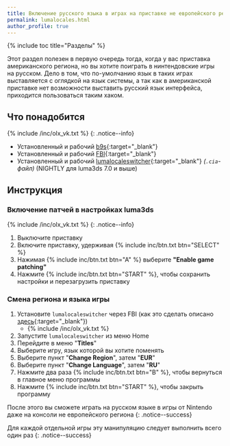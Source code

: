 ```yaml
---
title: Включение русского языка в играх на приставке не европейского региона
permalink: lumalocales.html
author_profile: true
---
```

{% include toc title="Разделы" %}

Этот раздел полезен в первую очередь тогда, когда у вас приставка американского региона, но вы хотите поиграть в нинтендовские игры на русском. Дело в том, что по-умолчанию язык в таких играх выставляется с оглядкой на язык системы, а так как в американской приставке нет возможности выставить русский язык интерфейса, приходится пользоваться таким хаком.

## Что понадобится

{% include /inc/olx_vk.txt %}
{: .notice--info}

* Установленный и рабочий [b9s](updating-b9s){:target="_blank"}
* Установленный и рабочий [FBI](fbi){:target="_blank"}
* Установленный и рабочий [lumalocaleswitcher](https://github.com/Possum/lumalocaleswitcher/releases){:target="_blank"} *(`.cia`-файл)* (NIGHTLY для luma3ds 7.0 и выше)

## Инструкция

### Включение патчей в настройках luma3ds

{% include /inc/olx_vk.txt %}
{: .notice--info}

1. Выключите приставку
1. Включите приставку, удерживая {% include inc/btn.txt btn="SELECT" %}
1. Нажимая {% include inc/btn.txt btn="A" %} выберите **"Enable game patching"**
1. Нажмите {% include inc/btn.txt btn="START" %}, чтобы сохранить настройки и перезагрузить приставку


### Смена региона и языка игры

1. Установите `lumalocaleswitcher` через FBI (как это сделать описано [здесь](games){:target="_blank"})
	+ {% include /inc/olx_vk.txt %}
1. Запустите `lumalocaleswitcher` из меню Home
1. Перейдите в меню "**Titles**"
1. Выберите игру, язык которой вы хотите поменять
1. Выберите пункт "**Change Region**", затем "**EUR**"
1. Выберите пункт "**Change Language**", затем "**RU**"
1. Нажмите два раза {% include inc/btn.txt btn="B" %}, чтобы вернуться в главное меню программы 
1. Нажмите {% include inc/btn.txt btn="START" %}, чтобы закрыть программу

После этого вы сможете играть на русском языке в игры от Nintendo даже на консоли не европейского региона
{: .notice--success}

Для каждой отдельной игры эту манипуляцию следует выполнить всего один раз
{: .notice--success}